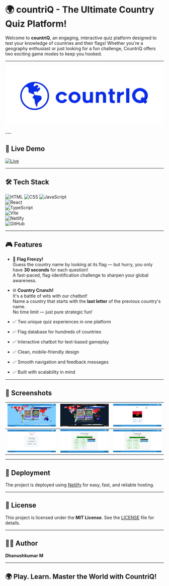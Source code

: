 # 🌍 countriQ - The Ultimate Country Quiz Platform!

Welcome to **countriQ**, an engaging, interactive quiz platform designed to test your knowledge of countries and their flags! Whether you're a geography enthusiast or just looking for a fun challenge, CountriQ offers two exciting game modes to keep you hooked.

---

<p align="center">
  <img src="countriq_ss/cq_logo.png" alt="CountrIQ Logo" width="800"/>
</p>
---

## 🚀 Live Demo

[![Live](https://img.shields.io/badge/Live-countriq.netlify.app-leafgreen?style=for-the-badge)](https://countriq.netlify.app)

---

## 🛠️ Tech Stack

![HTML](https://img.shields.io/badge/HTML-HTML-orange?style=for-the-badge&logo=html5&logoColor=orange)  ![CSS](https://img.shields.io/badge/CSS-CSS-blue?style=for-the-badge&logo=css3&logoColor=blue) ![JavaScript](https://img.shields.io/badge/JavaScript-JS-yellow?style=for-the-badge&logo=javascript&logoColor=yellow)   
![React](https://img.shields.io/badge/React-JS_Library-61DBFB?style=for-the-badge&logo=react&logoColor=61DBFB)  
![TypeScript](https://img.shields.io/badge/TypeScript-TS-3178C6?style=for-the-badge&logo=typescript&logoColor=3178C6)  
![Vite](https://img.shields.io/badge/Vite-Bundler-646CFF?style=for-the-badge&logo=vite&logoColor=646CFF)  
![Netlify](https://img.shields.io/badge/Netlify-Hosting-00C7B7?style=for-the-badge&logo=netlify&logoColor=00C7B7)  
![GitHub](https://img.shields.io/badge/GitHub-Code-black?style=for-the-badge&logo=github&logoColor=white)

---

## 🎮 Features

- 🎌 **Flag Frenzy!**  
  Guess the country name by looking at its flag — but hurry, you only have **30 seconds** for each question!  
  A fast-paced, flag-identification challenge to sharpen your global awareness.

- 🌐 **Country Crunch!**  
  It's a battle of wits with our chatbot!  
  Name a country that starts with the **last letter** of the previous country's name.  
  No time limit — just pure strategic fun!

- ✅ Two unique quiz experiences in one platform  
- ✅ Flag database for hundreds of countries  
- ✅ Interactive chatbot for text-based gameplay  
- ✅ Clean, mobile-friendly design  
- ✅ Smooth navigation and feedback messages  
- ✅ Built with scalability in mind  

---

## 📸 Screenshots

<div align="center">

| ![Landing Page- Light Mode](countriq_ss/lightmode.png) | ![Landing Page - Dark Mode](countriq_ss/darkmode.png) | ![Flag Frenzy](countriq_ss/ff_start.png) |
|---------------------------------------------|---------------------------------------------|-----------------------------------------------|
| ![Flag Frenzy](countriq_ss/ff_finished.png) | ![Country Crunch](countriq_ss/cc_start.png) | ![Country Crunch](countriq_ss/cc_finished.png) |

</div>

---

## 🚀 Deployment

The project is deployed using [Netlify](https://www.netlify.com) for easy, fast, and reliable hosting.  

---

## 📜 License

This project is licensed under the **MIT License**. See the [LICENSE](./LICENSE) file for details.

---

## 👨‍💻 Author

**Dhanushkumar M**

---

## 🌍 Play. Learn. Master the World with CountriQ!

